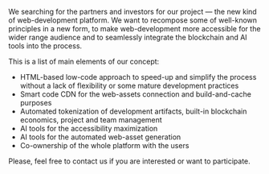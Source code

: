 We searching for the partners and investors for our project — the new kind of web-development platform. We want to recompose some of well-known principles in a new form, to make web-development more accessible for the wider range audience and to seamlessly integrate the blockchain and AI tools into the process.

This is a list of main elements of our concept:
- HTML-based low-code approach to speed-up and simplify the process without a lack of flexibility or some mature development practices
- Smart code CDN for the web-assets connection and build-and-cache purposes
- Automated tokenization of development artifacts, built-in blockchain economics, project and team management
- AI tools for the accessibility maximization
- AI tools for the automated web-asset generation
- Co-ownership of the whole platform with the users

Please, feel free to contact us if you are interested or want to participate.